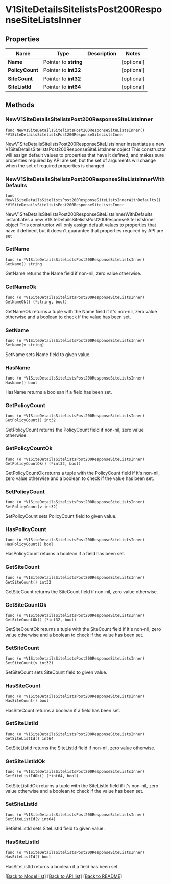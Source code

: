 # V1SiteDetailsSitelistsPost200ResponseSiteListsInner

## Properties

Name | Type | Description | Notes
------------ | ------------- | ------------- | -------------
**Name** | Pointer to **string** |  | [optional] 
**PolicyCount** | Pointer to **int32** |  | [optional] 
**SiteCount** | Pointer to **int32** |  | [optional] 
**SiteListId** | Pointer to **int64** |  | [optional] 

## Methods

### NewV1SiteDetailsSitelistsPost200ResponseSiteListsInner

`func NewV1SiteDetailsSitelistsPost200ResponseSiteListsInner() *V1SiteDetailsSitelistsPost200ResponseSiteListsInner`

NewV1SiteDetailsSitelistsPost200ResponseSiteListsInner instantiates a new V1SiteDetailsSitelistsPost200ResponseSiteListsInner object
This constructor will assign default values to properties that have it defined,
and makes sure properties required by API are set, but the set of arguments
will change when the set of required properties is changed

### NewV1SiteDetailsSitelistsPost200ResponseSiteListsInnerWithDefaults

`func NewV1SiteDetailsSitelistsPost200ResponseSiteListsInnerWithDefaults() *V1SiteDetailsSitelistsPost200ResponseSiteListsInner`

NewV1SiteDetailsSitelistsPost200ResponseSiteListsInnerWithDefaults instantiates a new V1SiteDetailsSitelistsPost200ResponseSiteListsInner object
This constructor will only assign default values to properties that have it defined,
but it doesn't guarantee that properties required by API are set

### GetName

`func (o *V1SiteDetailsSitelistsPost200ResponseSiteListsInner) GetName() string`

GetName returns the Name field if non-nil, zero value otherwise.

### GetNameOk

`func (o *V1SiteDetailsSitelistsPost200ResponseSiteListsInner) GetNameOk() (*string, bool)`

GetNameOk returns a tuple with the Name field if it's non-nil, zero value otherwise
and a boolean to check if the value has been set.

### SetName

`func (o *V1SiteDetailsSitelistsPost200ResponseSiteListsInner) SetName(v string)`

SetName sets Name field to given value.

### HasName

`func (o *V1SiteDetailsSitelistsPost200ResponseSiteListsInner) HasName() bool`

HasName returns a boolean if a field has been set.

### GetPolicyCount

`func (o *V1SiteDetailsSitelistsPost200ResponseSiteListsInner) GetPolicyCount() int32`

GetPolicyCount returns the PolicyCount field if non-nil, zero value otherwise.

### GetPolicyCountOk

`func (o *V1SiteDetailsSitelistsPost200ResponseSiteListsInner) GetPolicyCountOk() (*int32, bool)`

GetPolicyCountOk returns a tuple with the PolicyCount field if it's non-nil, zero value otherwise
and a boolean to check if the value has been set.

### SetPolicyCount

`func (o *V1SiteDetailsSitelistsPost200ResponseSiteListsInner) SetPolicyCount(v int32)`

SetPolicyCount sets PolicyCount field to given value.

### HasPolicyCount

`func (o *V1SiteDetailsSitelistsPost200ResponseSiteListsInner) HasPolicyCount() bool`

HasPolicyCount returns a boolean if a field has been set.

### GetSiteCount

`func (o *V1SiteDetailsSitelistsPost200ResponseSiteListsInner) GetSiteCount() int32`

GetSiteCount returns the SiteCount field if non-nil, zero value otherwise.

### GetSiteCountOk

`func (o *V1SiteDetailsSitelistsPost200ResponseSiteListsInner) GetSiteCountOk() (*int32, bool)`

GetSiteCountOk returns a tuple with the SiteCount field if it's non-nil, zero value otherwise
and a boolean to check if the value has been set.

### SetSiteCount

`func (o *V1SiteDetailsSitelistsPost200ResponseSiteListsInner) SetSiteCount(v int32)`

SetSiteCount sets SiteCount field to given value.

### HasSiteCount

`func (o *V1SiteDetailsSitelistsPost200ResponseSiteListsInner) HasSiteCount() bool`

HasSiteCount returns a boolean if a field has been set.

### GetSiteListId

`func (o *V1SiteDetailsSitelistsPost200ResponseSiteListsInner) GetSiteListId() int64`

GetSiteListId returns the SiteListId field if non-nil, zero value otherwise.

### GetSiteListIdOk

`func (o *V1SiteDetailsSitelistsPost200ResponseSiteListsInner) GetSiteListIdOk() (*int64, bool)`

GetSiteListIdOk returns a tuple with the SiteListId field if it's non-nil, zero value otherwise
and a boolean to check if the value has been set.

### SetSiteListId

`func (o *V1SiteDetailsSitelistsPost200ResponseSiteListsInner) SetSiteListId(v int64)`

SetSiteListId sets SiteListId field to given value.

### HasSiteListId

`func (o *V1SiteDetailsSitelistsPost200ResponseSiteListsInner) HasSiteListId() bool`

HasSiteListId returns a boolean if a field has been set.


[[Back to Model list]](../README.md#documentation-for-models) [[Back to API list]](../README.md#documentation-for-api-endpoints) [[Back to README]](../README.md)


